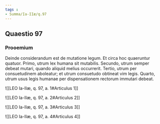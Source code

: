 ```yaml
---
tags : 
- Summa/Ia-IIæ/q.97
---
```


## Quaestio 97

### Prooemium

Deinde considerandum est de mutatione legum. Et circa hoc quaeruntur quatuor. Primo, utrum lex humana sit mutabilis. Secundo, utrum semper debeat mutari, quando aliquid melius occurrerit. Tertio, utrum per consuetudinem aboleatur; et utrum consuetudo obtineat vim legis. Quarto, utrum usus legis humanae per dispensationem rectorum immutari debeat.

![[LEO Ia-IIæ, q. 97, a. 1#Articulus 1]]

![[LEO Ia-IIæ, q. 97, a. 2#Articulus 2]]

![[LEO Ia-IIæ, q. 97, a. 3#Articulus 3]]

![[LEO Ia-IIæ, q. 97, a. 4#Articulus 4]]

